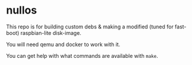 # nullos

This repo is for building custom debs & making a modified (tuned for fast-boot) raspbian-lite disk-image.

You will need qemu and docker to work with it.

You can get help with what commands are available with `make`.